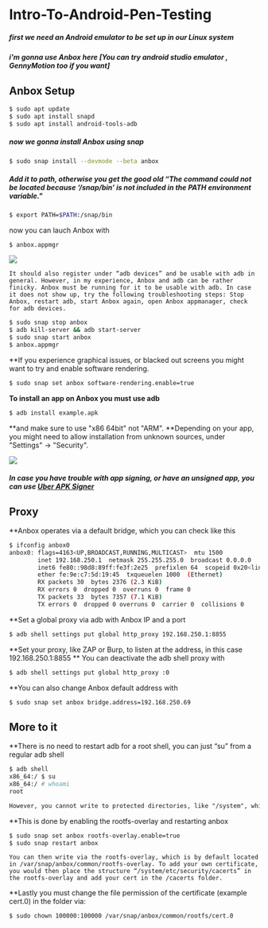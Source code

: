 # Intro-To-Android-Pen-Testing

##### first we need an Android emulator to be set up in our Linux system 
##### i'm gonna use Anbox here [You can try android studio emulator , GennyMotion too if you want]

## Anbox Setup
```bash
$ sudo apt update
$ sudo apt install snapd
$ sudo apt install android-tools-adb
```
##### now we gonna install Anbox using snap
```bash
$ sudo snap install --devmode --beta anbox
```
##### Add it to path, otherwise you get the good old “The command could not be located because ‘/snap/bin’ is not included in the PATH environment variable."
```bash
$ export PATH=$PATH:/snap/bin
```
now you can lauch Anbox with
```
$ anbox.appmgr
```
![](https://raw.githubusercontent.com/Rajchowdhury420/temp-files-for-writeup/main/anbox.png)
```
It should also register under “adb devices” and be usable with adb in general. However, in my experience, Anbox and adb can be rather finicky. Anbox must be running for it to be usable with adb. In case it does not show up, try the following troubleshooting steps: Stop Anbox, restart adb, start Anbox again, open Anbox appmanager, check for adb devices.
```
```bash
$ sudo snap stop anbox
$ adb kill-server && adb start-server
$ sudo snap start anbox
$ anbox.appmgr
```
**If you experience graphical issues, or blacked out screens you might want to try and enable software rendering.
```bash
$ sudo snap set anbox software-rendering.enable=true
```
**To install an app on Anbox you must use adb**
```bash
$ adb install example.apk
```
**and make sure to use "x86 64bit" not "ARM".
**Depending on your app, you might need to allow installation from unknown sources, under "Settings" -> "Security".

![](https://raw.githubusercontent.com/Rajchowdhury420/temp-files-for-writeup/main/settings.png)
##### In case you have trouble with app signing, or have an unsigned app, you can use [Uber APK Signer](https://github.com/patrickfav/uber-apk-signer/releases/download/v1.2.1/uber-apk-signer-1.2.1.jar)

## Proxy
**Anbox operates via a default bridge, which you can check like this

```bash
$ ifconfig anbox0
anbox0: flags=4163<UP,BROADCAST,RUNNING,MULTICAST>  mtu 1500
        inet 192.168.250.1  netmask 255.255.255.0  broadcast 0.0.0.0
        inet6 fe80::98d8:89ff:fe3f:2e25  prefixlen 64  scopeid 0x20<link>
        ether fe:9e:c7:5d:19:45  txqueuelen 1000  (Ethernet)
        RX packets 30  bytes 2376 (2.3 KiB)
        RX errors 0  dropped 0  overruns 0  frame 0
        TX packets 33  bytes 7357 (7.1 KiB)
        TX errors 0  dropped 0 overruns 0  carrier 0  collisions 0
```
**Set a global proxy via adb with Anbox IP and a port

```bash
$ adb shell settings put global http_proxy 192.168.250.1:8855
```
**Set your proxy, like ZAP or Burp, to listen at the address, in this case 192.168.250.1:8855
** You can deactivate the adb shell proxy with

```bash
$ adb shell settings put global http_proxy :0
```
**You can also change Anbox default address with

```bash
$ sudo snap set anbox bridge.address=192.168.250.69
```

## More to it

**There is no need to restart adb for a root shell, you can just “su” from a regular adb shell

```bash
$ adb shell
x86_64:/ $ su
x86_64:/ # whoami
root
```
```md
However, you cannot write to protected directories, like "/system", which you need if you want to add your custom certificates for HTTPS traffic. For this you must use Anbox "rootfs-overlay".
```
**This is done by enabling the rootfs-overlay and restarting anbox

```bash
$ sudo snap set anbox rootfs-overlay.enable=true
$ sudo snap restart anbox
```
```
You can then write via the rootfs-overlay, which is by default located in /var/snap/anbox/common/rootfs-overlay. To add your own certificate, you would then place the structure “/system/etc/security/cacerts” in the rootfs-overlay and add your cert in the /cacerts folder.
```
**Lastly you must change the file permission of the certificate (example cert.0) in the folder via:

```bash
$ sudo chown 100000:100000 /var/snap/anbox/common/rootfs/cert.0
```


